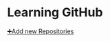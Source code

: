 # Learning GitHub

[➕Add new Repositories](https://github.com/rahulsdas/learning_github/blob/main/Add%20new%20Repositories.md)
